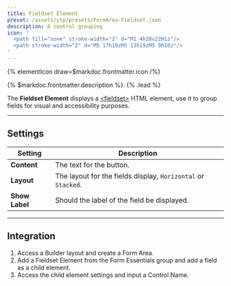 ```yaml
---
title: Fieldset Element
preset: /assets/ytp/presets/FormArea-Fieldset.json
description: A control grouping
icon: '
  <path fill="none" stroke-width="2" d="M1 4h28v22H1z"/>
  <path stroke-width="2" d="M5 17h19zM5 13h19zM5 9h10z"/>
'
---
```


{% elementIcon draw=$markdoc.frontmatter.icon /%}

{% $markdoc.frontmatter.description %}. {% .lead %}

The **Fieldset Element** displays a [\<fieldset\>](https://developer.mozilla.org/en-US/docs/Web/HTML/Element/Fieldset) HTML element, use it to group fields for visual and accessibility purposes.

---

## Settings

| Setting | Description |
| ------- | ----------- |
| **Content** | The text for the button. |
| **Layout** | The layout for the fields display, `Horizontal` or `Stacked`. |
| **Show Label** | Should the label of the field be displayed. |

---

## Integration

1. Access a Builder layout and create a Form Area.
1. Add a Fieldset Element from the Form Essentials group and add a field as a child element.
1. Access the child element settings and input a Control Name.


